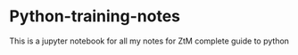 # Python-training-notes
This is a jupyter notebook for all my notes for ZtM complete guide to python
